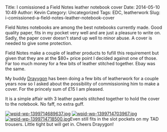 Title: I comissioned a Field Notes leather notebook cover
Date: 2014-05-10 10:49
Author: Kevin
Category: Uncategorized
Tags: EDC, leatherwork
Slug: i-comissioned-a-field-notes-leather-notebook-cover

Field Notes notebooks are among the best notebooks currently made. Good
quality paper, fits in my pocket very well and are just a pleasure to
write on. Sadly, the paper cover doesn't stand up well to minor abuse. A
cover is needed to give some protection.

Field Notes make a couple of leather products to fufill this requirement
but given that they are at the \$80+ price point I decided against one
of those. Far too much money for a few bits of leather stitched
together. Ebay was the same.

My buddy [Drayygon](https://twitter.com/Drayygon) has been doing a few
bits of leatherwork for a couple years now so I asked about the
possibility of commissioning him to make a cover. For the princely sum
of £15 I am pleased.

It is a simple affair with 3 leather panels stitched together to hold
the cover to the notebook. No faff, no extra guff.

[![wpid-wp-1399714689637.jpg](/images/2014/05/wpid-wp-1399714689637-225x300.jpg)](/images/2014/05/wpid-wp-1399714689637.jpg)
[![wpid-wp-1399714703967.jpg](/images/2014/05/wpid-wp-1399714703967-300x225.jpg)](/images/2014/05/wpid-wp-1399714718500.jpg)
[![wpid-wp-1399714718500.jpg](/images/2014/05/wpid-wp-1399714718500-300x225.jpg)](/images/2014/05/wpid-wp-1399714718500.jpg)Even
still fits in the slot pockets on my TAD trousers. Little tight but will
get in. Cheers Drayygon!
